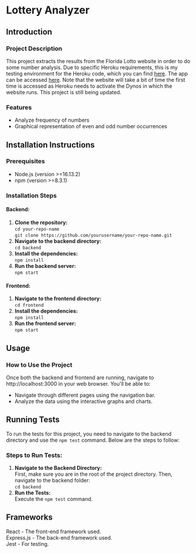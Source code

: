 # Lottery Analyzer

## Introduction

### Project Description
This project extracts the results from the Florida Lotto website in order to do some number analysis. Due to specific Heroku requirements, this is my testing environment for the Heroku code, which you can find [here](https://github.com/estefysc/lottery-results-analyzer-heroku-). The app can be accessed [here](https://lottery-analyzer.herokuapp.com/). Note that the website will take a bit of time the first time is accessed as Heroku needs to activate the Dynos in which the website runs. This project is still being updated.

### Features
- Analyze frequency of numbers
- Graphical representation of even and odd number occurrences

## Installation Instructions

### Prerequisites
- Node.js (version >=16.13.2)
- npm (version >=8.3.1)

### Installation Steps

#### Backend:
1. **Clone the repository:**  
   `cd your-repo-name`  
   `git clone https://github.com/yourusername/your-repo-name.git`  
2. **Navigate to the backend directory:**  
    `cd backend`  
3. **Install the dependencies:**  
    `npm install`  
4. **Run the backend server:**  
    `npm start`

#### Frontend:
1. **Navigate to the frontend directory:**  
    `cd frontend`  
2. **Install the dependencies:**  
    `npm install`  
3. **Run the frontend server:**  
    `npm start`

##  Usage
### How to Use the Project
Once both the backend and frontend are running, navigate to http://localhost:3000 in your web browser. You'll be able to:
- Navigate through different pages using the navigation bar.
- Analyze the data using the interactive graphs and charts.

## Running Tests
To run the tests for this project, you need to navigate to the backend directory and use the `npm test` command. Below are the steps to follow:

### Steps to Run Tests:
1. **Navigate to the Backend Directory:**  
   First, make sure you are in the root of the project directory. Then, navigate to the backend folder:  
   `cd backend`
2. **Run the Tests:**  
    Execute the `npm test` command.

##  Frameworks
React - The front-end framework used.  
Express.js - The back-end framework used.  
Jest - For testing.